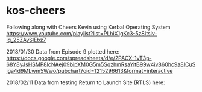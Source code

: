 # kos-cheers
Following along with Cheers Kevin using Kerbal Operating System
https://www.youtube.com/playlist?list=PLhiX1gKc3-5z8Itsiv-iq_25ZAySlEbz7

2018/01/30  Data from Episode 9 plotted here:  https://docs.google.com/spreadsheets/d/e/2PACX-1vT3p-68Y8yJsHSMP8lcNAej09bipXM0G5m5SqzhmRsaYitB99w4iv860hc9a8ICuSiga4d9MLwm5Wwo/pubchart?oid=1215296613&format=interactive

2018/02/11  Data from testing Return to Launch Site (RTLS) here:

